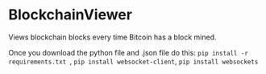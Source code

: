 # BlockchainViewer
Views blockchain blocks every time Bitcoin has a block mined.

Once you download the python file and .json file do this: ```pip install -r requirements.txt
```, ```pip install websocket-client```, ```pip install websockets```
